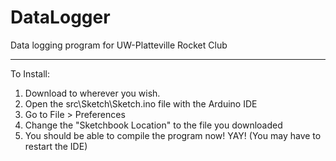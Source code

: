 # DataLogger
Data logging program for UW-Platteville Rocket Club
___
To Install:

1. Download to wherever you wish. 
2. Open the src\Sketch\Sketch.ino file with the Arduino IDE
3. Go to File > Preferences
4. Change the "Sketchbook Location" to the file you downloaded
5. You should be able to compile the program now! YAY! (You may have to restart the IDE)


